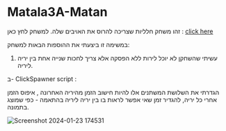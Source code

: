 # Matala3A-Matan

זהו משחק חלליות שצריכה להרוס את האויבים שלה. למשחק לחץ כאן : [click here](https://m-h-a.itch.io/ex3-a-matan)


במשימה זו ביצעתי את ההוספות הבאות למשחק:

1.   עשיתי שהשחקן לא יוכל לירות ללא הפסקה אלא צריך לחכות שנייה אחת בין יריה ליריה.
 
   ב- ClickSpawner script :

   הגדרתי את השלושת המשתנים אלו להיות חישוב הזמן מהיריה האחרונה , איפוס הזמן אחרי כל יריה, להגדיר זמן שאי אפשר לראות בו בין יריה ליריה בהתאמה - כפי שמוצג בתמונה.

   ![Screenshot 2024-01-23 174531](https://github.com/MHA-FinalProject/Matala3A-Matan/assets/118104946/923f5b3e-a2f0-49b6-ab3c-c8988454c7eb)


